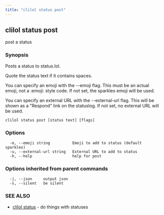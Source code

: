 ```yaml
---
title: "clilol status post"
---
```

## clilol status post

post a status

### Synopsis

Posts a status to status.lol.

Quote the status text if it contains spaces.

You can specify an emoji with the --emoji flag. This must be an
actual emoji, not a :emoji: style code. If not set, the sparkles
emoji will be used.

You can specify an external URL with the --external-url flag. This
will be shown as a "Respond" link on the statuslog. If not set, no
external URL will be used.

```
clilol status post [status text] [flags]
```

### Options

```
  -e, --emoji string          Emoji to add to status (default sparkles)
  -u, --external-url string   External URL to add to status
  -h, --help                  help for post
```

### Options inherited from parent commands

```
  -j, --json     output json
  -s, --silent   be silent
```

### SEE ALSO

* [clilol status](clilol_status.md)	 - do things with statuses

